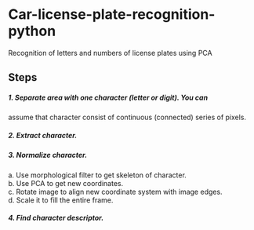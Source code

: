 # Car-license-plate-recognition-python
Recognition of letters and numbers of license plates using PCA
## Steps
##### 1. Separate area with one character (letter or digit). You can
assume that character consist of continuous (connected)
series of pixels.
##### 2. Extract character.
##### 3. Normalize character.
a. Use morphological filter to get skeleton of character.<br>
b. Use PCA to get new coordinates.<br>
c. Rotate image to align new coordinate system with
image edges.<br>
d. Scale it to fill the entire frame.
##### 4. Find character descriptor.
